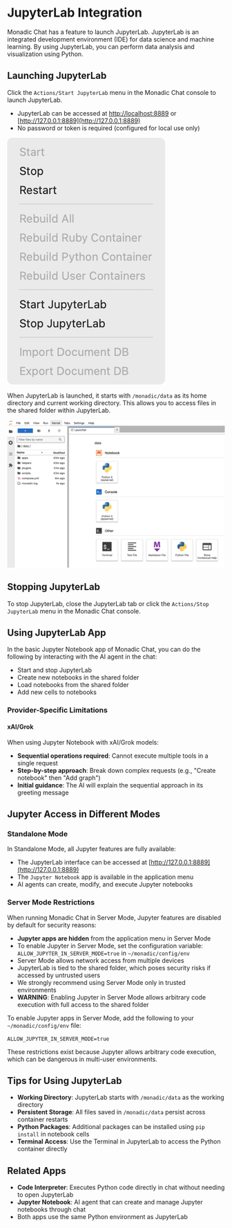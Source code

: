 # JupyterLab Integration

Monadic Chat has a feature to launch JupyterLab. JupyterLab is an integrated development environment (IDE) for data science and machine learning. By using JupyterLab, you can perform data analysis and visualization using Python.

## Launching JupyterLab

Click the `Actions/Start JupyterLab` menu in the Monadic Chat console to launch JupyterLab.

- JupyterLab can be accessed at [http://localhost:8889](http://localhost:8889) or [http://127.0.0.1:8889](http://127.0.0.1:8889)
- No password or token is required (configured for local use only)


![Action menu](../assets/images/jupyter-start-stop.png ':size=190')

When JupyterLab is launched, it starts with `/monadic/data` as its home directory and current working directory. This allows you to access files in the shared folder within JupyterLab.

<!-- > 📸 **Screenshot needed**: JupyterLab interface showing file browser with shared folder -->

![JupyterLab Terminal](../assets/images/jupyterlab-terminal.png ':size=600')

## Stopping JupyterLab

To stop JupyterLab, close the JupyterLab tab or click the `Actions/Stop JupyterLab` menu in the Monadic Chat console.

## Using JupyterLab App

In the basic Jupyter Notebook app of Monadic Chat, you can do the following by interacting with the AI agent in the chat:

- Start and stop JupyterLab
- Create new notebooks in the shared folder
- Load notebooks from the shared folder
- Add new cells to notebooks

### Provider-Specific Limitations

#### xAI/Grok
When using Jupyter Notebook with xAI/Grok models:
- **Sequential operations required**: Cannot execute multiple tools in a single request
- **Step-by-step approach**: Break down complex requests (e.g., "Create notebook" then "Add graph")
- **Initial guidance**: The AI will explain the sequential approach in its greeting message


## Jupyter Access in Different Modes

### Standalone Mode

In Standalone Mode, all Jupyter features are fully available:
- The JupyterLab interface can be accessed at [http://127.0.0.1:8889](http://127.0.0.1:8889)
- The `Jupyter Notebook` app is available in the application menu
- AI agents can create, modify, and execute Jupyter notebooks

### Server Mode Restrictions

When running Monadic Chat in Server Mode, Jupyter features are disabled by default for security reasons:

- **Jupyter apps are hidden** from the application menu in Server Mode
- To enable Jupyter in Server Mode, set the configuration variable: `ALLOW_JUPYTER_IN_SERVER_MODE=true` in `~/monadic/config/env`
- Server Mode allows network access from multiple devices
- JupyterLab is tied to the shared folder, which poses security risks if accessed by untrusted users
- We strongly recommend using Server Mode only in trusted environments
- **WARNING**: Enabling Jupyter in Server Mode allows arbitrary code execution with full access to the shared folder

To enable Jupyter apps in Server Mode, add the following to your `~/monadic/config/env` file:
```
ALLOW_JUPYTER_IN_SERVER_MODE=true
```

These restrictions exist because Jupyter allows arbitrary code execution, which can be dangerous in multi-user environments.

## Tips for Using JupyterLab

- **Working Directory**: JupyterLab starts with `/monadic/data` as the working directory
- **Persistent Storage**: All files saved in `/monadic/data` persist across container restarts
- **Python Packages**: Additional packages can be installed using `pip install` in notebook cells
- **Terminal Access**: Use the Terminal in JupyterLab to access the Python container directly


## Related Apps

- **Code Interpreter**: Executes Python code directly in chat without needing to open JupyterLab
- **Jupyter Notebook**: AI agent that can create and manage Jupyter notebooks through chat
- Both apps use the same Python environment as JupyterLab

